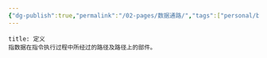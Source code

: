 ```yaml
---
{"dg-publish":true,"permalink":"/02-pages/数据通路/","tags":["personal/blog","计算机组成原理/总线","计算机组成原理/概述"]}
---
```


```ad-info
title: 定义
指数据在指令执行过程中所经过的路径及路径上的部件。
```
